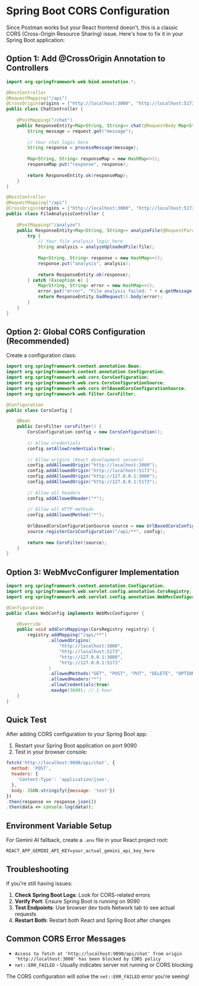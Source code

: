 # Spring Boot CORS Configuration

Since Postman works but your React frontend doesn't, this is a classic CORS (Cross-Origin Resource Sharing) issue. Here's how to fix it in your Spring Boot application:

## Option 1: Add @CrossOrigin Annotation to Controllers

```java
import org.springframework.web.bind.annotation.*;

@RestController
@RequestMapping("/api")
@CrossOrigin(origins = {"http://localhost:3000", "http://localhost:5173"}) // React dev server ports
public class ChatController {
    
    @PostMapping("/chat")
    public ResponseEntity<Map<String, String>> chat(@RequestBody Map<String, String> request) {
        String message = request.get("message");
        
        // Your chat logic here
        String response = processMessage(message);
        
        Map<String, String> responseMap = new HashMap<>();
        responseMap.put("response", response);
        
        return ResponseEntity.ok(responseMap);
    }
}

@RestController
@RequestMapping("/api")
@CrossOrigin(origins = {"http://localhost:3000", "http://localhost:5173"})
public class FileAnalysisController {
    
    @PostMapping("/analyze")
    public ResponseEntity<Map<String, String>> analyzeFile(@RequestParam("file") MultipartFile file) {
        try {
            // Your file analysis logic here
            String analysis = analyzeUploadedFile(file);
            
            Map<String, String> response = new HashMap<>();
            response.put("analysis", analysis);
            
            return ResponseEntity.ok(response);
        } catch (Exception e) {
            Map<String, String> error = new HashMap<>();
            error.put("error", "File analysis failed: " + e.getMessage());
            return ResponseEntity.badRequest().body(error);
        }
    }
}
```

## Option 2: Global CORS Configuration (Recommended)

Create a configuration class:

```java
import org.springframework.context.annotation.Bean;
import org.springframework.context.annotation.Configuration;
import org.springframework.web.cors.CorsConfiguration;
import org.springframework.web.cors.CorsConfigurationSource;
import org.springframework.web.cors.UrlBasedCorsConfigurationSource;
import org.springframework.web.filter.CorsFilter;

@Configuration
public class CorsConfig {

    @Bean
    public CorsFilter corsFilter() {
        CorsConfiguration config = new CorsConfiguration();
        
        // Allow credentials
        config.setAllowCredentials(true);
        
        // Allow origins (React development servers)
        config.addAllowedOrigin("http://localhost:3000");
        config.addAllowedOrigin("http://localhost:5173");
        config.addAllowedOrigin("http://127.0.0.1:3000");
        config.addAllowedOrigin("http://127.0.0.1:5173");
        
        // Allow all headers
        config.addAllowedHeader("*");
        
        // Allow all HTTP methods
        config.addAllowedMethod("*");
        
        UrlBasedCorsConfigurationSource source = new UrlBasedCorsConfigurationSource();
        source.registerCorsConfiguration("/api/**", config);
        
        return new CorsFilter(source);
    }
}
```

## Option 3: WebMvcConfigurer Implementation

```java
import org.springframework.context.annotation.Configuration;
import org.springframework.web.servlet.config.annotation.CorsRegistry;
import org.springframework.web.servlet.config.annotation.WebMvcConfigurer;

@Configuration
public class WebConfig implements WebMvcConfigurer {

    @Override
    public void addCorsMappings(CorsRegistry registry) {
        registry.addMapping("/api/**")
                .allowedOrigins(
                    "http://localhost:3000", 
                    "http://localhost:5173",
                    "http://127.0.0.1:3000",
                    "http://127.0.0.1:5173"
                )
                .allowedMethods("GET", "POST", "PUT", "DELETE", "OPTIONS")
                .allowedHeaders("*")
                .allowCredentials(true)
                .maxAge(3600); // 1 hour
    }
}
```

## Quick Test

After adding CORS configuration to your Spring Boot app:

1. Restart your Spring Boot application on port 9090
2. Test in your browser console:
```javascript
fetch('http://localhost:9090/api/chat', {
  method: 'POST',
  headers: {
    'Content-Type': 'application/json',
  },
  body: JSON.stringify({message: 'test'})
})
.then(response => response.json())
.then(data => console.log(data));
```

## Environment Variable Setup

For Gemini AI fallback, create a `.env` file in your React project root:

```env
REACT_APP_GEMINI_API_KEY=your_actual_gemini_api_key_here
```

## Troubleshooting

If you're still having issues:

1. **Check Spring Boot Logs**: Look for CORS-related errors
2. **Verify Port**: Ensure Spring Boot is running on 9090
3. **Test Endpoints**: Use browser dev tools Network tab to see actual requests
4. **Restart Both**: Restart both React and Spring Boot after changes

## Common CORS Error Messages

- `Access to fetch at 'http://localhost:9090/api/chat' from origin 'http://localhost:3000' has been blocked by CORS policy`
- `net::ERR_FAILED` - Usually indicates server not running or CORS blocking

The CORS configuration will solve the `net::ERR_FAILED` error you're seeing!